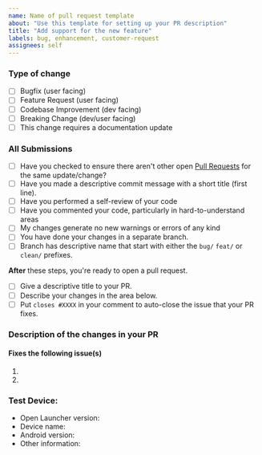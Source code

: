 ```yaml
---
name: Name of pull request template 
about: "Use this template for setting up your PR description"
title: "Add support for the new feature"
labels: bug, enhancement, customer-request
assignees: self
---
```


### Type of change <!-- required to be filled in -->

<!-- Please delete options that are not relevant. -->

- [ ] Bugfix (user facing) <!-- non-breaking change which fixes an issue -->
- [ ] Feature Request (user facing) <!-- non-breaking change which adds functionality -->
- [ ] Codebase Improvement (dev facing) <!-- non-breaking change which refines the code base -->
- [ ] Breaking Change (dev/user facing) <!--fix or feature that would cause existing functionality to not work as expected -->
- [ ] This change requires a documentation update

### All Submissions <!-- to be checked but remove any that are not required -->

- [ ] Have you checked to ensure there aren't other open [Pull Requests](../../../pulls) for the same update/change? <!-- required -->
- [ ] Have you made a descriptive commit message with a short title (first line). <!-- required -->
- [ ] Have you performed a self-review of your code <!-- required -->
- [ ] Have you commented your code, particularly in hard-to-understand areas <!-- required -->
- [ ] My changes generate no new warnings or errors of any kind <!-- required -->
- [ ] You have done your changes in a separate branch. <!-- required -->
- [ ] Branch has descriptive name that start with either the `bug/` `feat/` or `clean/`  prefixes. <!-- required --> 
<!-- Good examples are: 'bug/signin-issue' 'feat/issue-templates' or 'clean/code-change-to-app-draw'. -->

**After** these steps, you're ready to open a pull request.

- [ ] Give a descriptive title to your PR. <!-- required -->
- [ ] Describe your changes in the area below. <!-- required -->
- [ ] Put `closes #XXXX` in your comment to auto-close the issue that your PR fixes. <!--- Please delete if not relevant. -->

### Description of the changes in your PR

<!-- 
Please include a summary of the changes and the related issue. 
Please also include relevant motivation and context. 
List any dependencies that are required for this change. 
-->

#### Fixes the following issue(s) <!-- This section can be removed if this is a new feature and not a issue. -->

1.
2.

### Test Device: <!-- required -->
- Open Launcher version:
- Device name:
- Android version:
- Other information:
